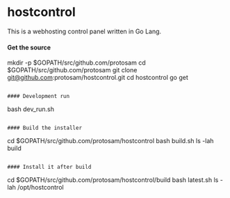 # hostcontrol
This is a webhosting control panel written in Go Lang.
  
#### Get the source
mkdir -p $GOPATH/src/github.com/protosam
cd $GOPATH/src/github.com/protosam
git clone git@github.com:protosam/hostcontrol.git
cd hostcontrol
go get
```
  
#### Development run
```
bash dev_run.sh
```
  
#### Build the installer
```
cd $GOPATH/src/github.com/protosam/hostcontrol
bash build.sh
ls -lah build
```

#### Install it after build
```
cd $GOPATH/src/github.com/protosam/hostcontrol/build
bash latest.sh
ls -lah /opt/hostcontrol
```
